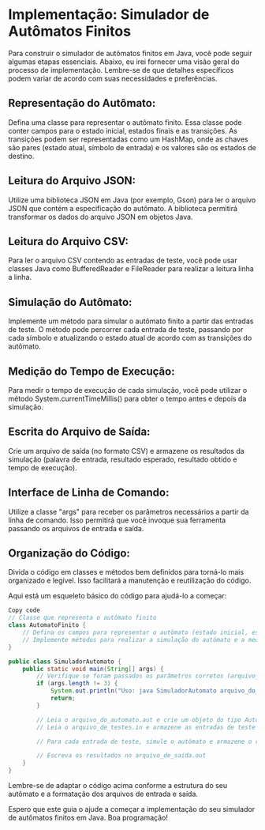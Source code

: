 # Implementação: Simulador de Autômatos Finitos

Para construir o simulador de autômatos finitos em Java, você pode seguir algumas etapas essenciais. Abaixo, eu irei fornecer uma visão geral do processo de implementação. Lembre-se de que detalhes específicos podem variar de acordo com suas necessidades e preferências.

## Representação do Autômato:

Defina uma classe para representar o autômato finito. Essa classe pode conter campos para o estado inicial, estados finais e as transições. As transições podem ser representadas como um HashMap, onde as chaves são pares (estado atual, símbolo de entrada) e os valores são os estados de destino.

## Leitura do Arquivo JSON:

Utilize uma biblioteca JSON em Java (por exemplo, Gson) para ler o arquivo JSON que contém a especificação do autômato. A biblioteca permitirá transformar os dados do arquivo JSON em objetos Java.

## Leitura do Arquivo CSV:

Para ler o arquivo CSV contendo as entradas de teste, você pode usar classes Java como BufferedReader e FileReader para realizar a leitura linha a linha.

## Simulação do Autômato:

Implemente um método para simular o autômato finito a partir das entradas de teste. O método pode percorrer cada entrada de teste, passando por cada símbolo e atualizando o estado atual de acordo com as transições do autômato.

## Medição do Tempo de Execução:

Para medir o tempo de execução de cada simulação, você pode utilizar o método System.currentTimeMillis() para obter o tempo antes e depois da simulação.

## Escrita do Arquivo de Saída:

Crie um arquivo de saída (no formato CSV) e armazene os resultados da simulação (palavra de entrada, resultado esperado, resultado obtido e tempo de execução).

## Interface de Linha de Comando:

Utilize a classe "args" para receber os parâmetros necessários a partir da linha de comando. Isso permitirá que você invoque sua ferramenta passando os arquivos de entrada e saída.

## Organização do Código:

Divida o código em classes e métodos bem definidos para torná-lo mais organizado e legível. Isso facilitará a manutenção e reutilização do código.

Aqui está um esqueleto básico do código para ajudá-lo a começar:

```java
Copy code
// Classe que representa o autômato finito
class AutomatoFinito {
    // Defina os campos para representar o autômato (estado inicial, estados finais, transições)
    // Implemente métodos para realizar a simulação do autômato e a medição do tempo de execução
}

public class SimuladorAutomato {
    public static void main(String[] args) {
        // Verifique se foram passados os parâmetros corretos (arquivo_do_automato.aut, arquivo_de_testes.in, arquivo_de_saida.out)
        if (args.length != 3) {
            System.out.println("Uso: java SimuladorAutomato arquivo_do_automato.aut arquivo_de_testes.in arquivo_de_saida.out");
            return;
        }

        // Leia o arquivo_do_automato.aut e crie um objeto do tipo AutomatoFinito
        // Leia o arquivo_de_testes.in e armazene as entradas de teste

        // Para cada entrada de teste, simule o autômato e armazene o resultado (palavra de entrada, resultado esperado, resultado obtido, tempo)

        // Escreva os resultados no arquivo_de_saida.out
    }
}
```
Lembre-se de adaptar o código acima conforme a estrutura do seu autômato e a formatação dos arquivos de entrada e saída.

Espero que este guia o ajude a começar a implementação do seu simulador de autômatos finitos em Java. Boa programação!